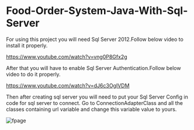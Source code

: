 # Food-Order-System-Java-With-Sql-Server
For using this project you will need Sql Server 2012.Follow below video to install it properly.

https://www.youtube.com/watch?v=vng0P8Gfx2g

After that you will have to enable Sql Server Authentication.Follow below video to do it properly.

https://www.youtube.com/watch?v=dJ6c3OgIVDM

Then after creating sql server you will need to put your Sql Server Config in code for sql server to connect.
Go to ConnectionAdapterClass and all the classes containing url variable and change this variable value to yours.






![fpage](https://user-images.githubusercontent.com/72889284/188519307-1356686f-e9e7-49d6-a8a5-da389b154970.png)

